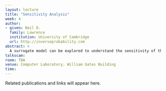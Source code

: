 ```yaml
---
layout: lecture
title: "Sensitivity Analysis"
week: 4
author:
- given: Neil D.
  family: Lawrence
  institution: University of Cambridge
  url: http://inverseprobability.com
abstract: >
  A surrogate model can be explored to understand the sensitivity of the system. This lecture will review how to perform sensitivity analysis.
talkscam:
room: TBA
venue: Computer Laboratory, William Gates Building
time:
---
```


Related publications and links will appear here.
